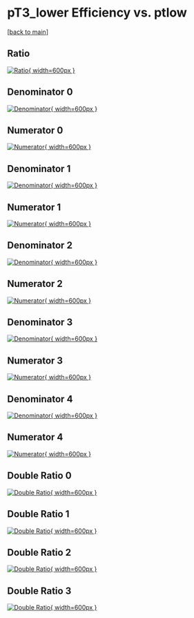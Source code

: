 # pT3_lower Efficiency vs. ptlow

[[back to main](./)]



## Ratio

[![Ratio](../mtv/var/pT3_lower_loweta_0_0_eff_ptlow.png){ width=600px }](../mtv/var/pT3_lower_loweta_0_0_eff_ptlow.pdf)

## Denominator 0

[![Denominator](../mtv/den/pT3_lower_loweta_0_0_eff_ptlow_den0.png){ width=600px }](../mtv/den/pT3_lower_loweta_0_0_eff_ptlow_den0.pdf)

## Numerator 0

[![Numerator](../mtv/num/pT3_lower_loweta_0_0_eff_ptlow_num0.png){ width=600px }](../mtv/num/pT3_lower_loweta_0_0_eff_ptlow_num0.pdf)

## Denominator 1

[![Denominator](../mtv/den/pT3_lower_loweta_0_0_eff_ptlow_den1.png){ width=600px }](../mtv/den/pT3_lower_loweta_0_0_eff_ptlow_den1.pdf)

## Numerator 1

[![Numerator](../mtv/num/pT3_lower_loweta_0_0_eff_ptlow_num1.png){ width=600px }](../mtv/num/pT3_lower_loweta_0_0_eff_ptlow_num1.pdf)

## Denominator 2

[![Denominator](../mtv/den/pT3_lower_loweta_0_0_eff_ptlow_den2.png){ width=600px }](../mtv/den/pT3_lower_loweta_0_0_eff_ptlow_den2.pdf)

## Numerator 2

[![Numerator](../mtv/num/pT3_lower_loweta_0_0_eff_ptlow_num2.png){ width=600px }](../mtv/num/pT3_lower_loweta_0_0_eff_ptlow_num2.pdf)

## Denominator 3

[![Denominator](../mtv/den/pT3_lower_loweta_0_0_eff_ptlow_den3.png){ width=600px }](../mtv/den/pT3_lower_loweta_0_0_eff_ptlow_den3.pdf)

## Numerator 3

[![Numerator](../mtv/num/pT3_lower_loweta_0_0_eff_ptlow_num3.png){ width=600px }](../mtv/num/pT3_lower_loweta_0_0_eff_ptlow_num3.pdf)

## Denominator 4

[![Denominator](../mtv/den/pT3_lower_loweta_0_0_eff_ptlow_den4.png){ width=600px }](../mtv/den/pT3_lower_loweta_0_0_eff_ptlow_den4.pdf)

## Numerator 4

[![Numerator](../mtv/num/pT3_lower_loweta_0_0_eff_ptlow_num4.png){ width=600px }](../mtv/num/pT3_lower_loweta_0_0_eff_ptlow_num4.pdf)

## Double Ratio 0

[![Double Ratio](../mtv/ratio/pT3_lower_loweta_0_0_eff_ptlow_ratio0.png){ width=600px }](../mtv/ratio/pT3_lower_loweta_0_0_eff_ptlow_ratio0.pdf)

## Double Ratio 1

[![Double Ratio](../mtv/ratio/pT3_lower_loweta_0_0_eff_ptlow_ratio1.png){ width=600px }](../mtv/ratio/pT3_lower_loweta_0_0_eff_ptlow_ratio1.pdf)

## Double Ratio 2

[![Double Ratio](../mtv/ratio/pT3_lower_loweta_0_0_eff_ptlow_ratio2.png){ width=600px }](../mtv/ratio/pT3_lower_loweta_0_0_eff_ptlow_ratio2.pdf)

## Double Ratio 3

[![Double Ratio](../mtv/ratio/pT3_lower_loweta_0_0_eff_ptlow_ratio3.png){ width=600px }](../mtv/ratio/pT3_lower_loweta_0_0_eff_ptlow_ratio3.pdf)

